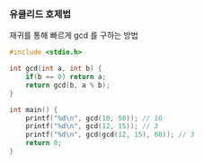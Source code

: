 ### 유클리드 호제법

재귀를 통해 빠르게 gcd 를 구하는 방법

```cpp
#include <stdio.h>

int gcd(int a, int b) {
    if(b == 0) return a;
    return gcd(b, a % b);
}

int main() {
    printf("%d\n", gcd(10, 50)); // 10
    printf("%d\n", gcd(12, 15)); // 3
    printf("%d\n", gcd(gcd(12, 15), 60)); // 3   
    return 0;
}
```
